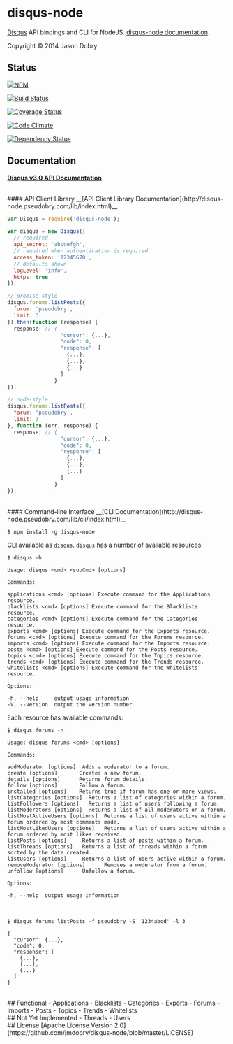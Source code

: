 disqus-node
===========

[Disqus](https://disqus.com/api/docs/) API bindings and CLI for NodeJS. [disqus-node documentation](http://disqus-node.pseudobry.com/).

Copyright © 2014 Jason Dobry

## Status
[![NPM](https://nodei.co/npm/disqus-node.png?downloads=true&stars=true)](https://nodei.co/npm/disqus-node/)

[![Build Status](https://travis-ci.org/jmdobry/disqus-node.svg?branch=master)](https://travis-ci.org/jmdobry/disqus-node)

[![Coverage Status](https://coveralls.io/repos/jmdobry/disqus-node/badge.png)](https://coveralls.io/r/jmdobry/disqus-node)

[![Code Climate](https://codeclimate.com/github/jmdobry/disqus-node.png)](https://codeclimate.com/github/jmdobry/disqus-node)

[![Dependency Status](https://gemnasium.com/jmdobry/disqus-node.svg)](https://gemnasium.com/jmdobry/disqus-node)

## Documentation

__[Disqus v3.0 API Documentation](https://disqus.com/api/docs/)__

<br/>
#### API Client Library
__[API Client Library Documentation](http://disqus-node.pseudobry.com/lib/index.html)__

```js
var Disqus = require('disqus-node');

var disqus = new Disqus({
  // required
  api_secret: 'abcdefgh',
  // required when authentication is required
  access_token: '12345678',
  // defaults shown
  logLevel: 'info',
  https: true
});

// promise-style
disqus.forums.listPosts({
  forum: 'pseudobry',
  limit: 3
}).then(function (response) {
  response; // {
                 "cursor": {...},
                 "code": 0,
                 "response": [
                   {...},
                   {...},
                   {...}
                 ]
               }
});

// node-style
disqus.forums.listPosts({
  forum: 'pseudobry',
  limit: 3
}, function (err, response) {
  response; // {
                 "cursor": {...},
                 "code": 0,
                 "response": [
                   {...},
                   {...},
                   {...}
                 ]
               }
});
```

<br/>
#### Command-line Interface
__[CLI Documentation](http://disqus-node.pseudobry.com/lib/cli/index.html)__

```
$ npm install -g disqus-node
```

CLI available as `disqus`. `disqus` has a number of available resources:

```
$ disqus -h

Usage: disqus <cmd> <subCmd> [options]

Commands:

applications <cmd> [options] Execute command for the Applications resource.
blacklists <cmd> [options] Execute command for the Blacklists resource.
categories <cmd> [options] Execute command for the Categories resource.
exports <cmd> [options] Execute command for the Exports resource.
forums <cmd> [options] Execute command for the Forums resource.
imports <cmd> [options] Execute command for the Imports resource.
posts <cmd> [options] Execute command for the Posts resource.
topics <cmd> [options] Execute command for the Topics resource.
trends <cmd> [options] Execute command for the Trends resource.
whitelists <cmd> [options] Execute command for the Whitelists resource.

Options:

-h, --help     output usage information
-V, --version  output the version number
```

Each resource has available commands:

```
$ disqus forums -h

Usage: disqus forums <cmd> [options]

Commands:

addModerator [options]  Adds a moderator to a forum.
create [options]       Creates a new forum.
details [options]      Returns forum details.
follow [options]       Follow a forum.
installed [options]    Returns true if forum has one or more views.
listCategories [options]  Returns a list of categories within a forum.
listFollowers [options]   Returns a list of users following a forum.
listModerators [options]  Returns a list of all moderators on a forum.
listMostActiveUsers [options]  Returns a list of users active within a forum ordered by most comments made.
listMostLikedUsers [options]   Returns a list of users active within a forum ordered by most likes received.
listPosts [options]     Returns a list of posts within a forum.
listThreads [options]   Returns a list of threads within a forum sorted by the date created.
listUsers [options]     Returns a list of users active within a forum.
removeModerator [options]      Removes a moderator from a forum.
unfollow [options]      Unfollow a forum.

Options:

-h, --help  output usage information
```
<br/>

```
$ disqus forums listPosts -f pseudobry -S '1234abcd' -l 3

{
  "cursor": {...},
  "code": 0,
  "response": [
    {...},
    {...},
    {...}
  ]
}
```

<br/>
## Functional
- Applications
- Blacklists
- Categories
- Exports
- Forums
- Imports
- Posts
- Topics
- Trends
- Whitelists

<br/>
## Not Yet Implemented
- Threads
- Users

<br/>
## License
[Apache License Version 2.0](https://github.com/jmdobry/disqus-node/blob/master/LICENSE)
